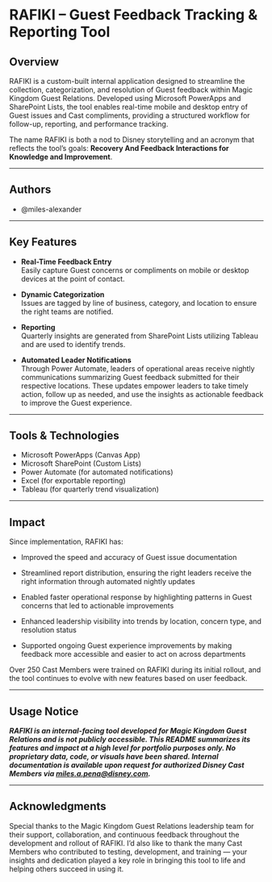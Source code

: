 # RAFIKI – Guest Feedback Tracking & Reporting Tool  

## Overview

RAFIKI is a custom-built internal application designed to streamline the collection, categorization, and resolution of Guest feedback within Magic Kingdom Guest Relations. Developed using Microsoft PowerApps and SharePoint Lists, the tool enables real-time mobile and desktop entry of Guest issues and Cast compliments, providing a structured workflow for follow-up, reporting, and performance tracking.

The name RAFIKI is both a nod to Disney storytelling and an acronym that reflects the tool’s goals: **Recovery And Feedback Interactions for Knowledge and Improvement**.

---

## Authors
* @miles-alexander

---

## Key Features

- **Real-Time Feedback Entry**  
  Easily capture Guest concerns or compliments on mobile or desktop devices at the point of contact.

- **Dynamic Categorization**  
  Issues are tagged by line of business, category, and location to ensure the right teams are notified.

- **Reporting**  
  Quarterly insights are generated from SharePoint Lists utilizing Tableau and are used to identify trends.

- **Automated Leader Notifications**  
  Through Power Automate, leaders of operational areas receive nightly communications summarizing Guest feedback submitted for their respective locations. These updates empower leaders to take timely action, follow up as needed, and use the insights as actionable feedback to improve the Guest experience.

---

## Tools & Technologies

- Microsoft PowerApps (Canvas App)
- Microsoft SharePoint (Custom Lists)
- Power Automate (for automated notifications)
- Excel (for exportable reporting)
- Tableau (for quarterly trend visualization)

---

## Impact

Since implementation, RAFIKI has:
- Improved the speed and accuracy of Guest issue documentation

- Streamlined report distribution, ensuring the right leaders receive the right information through automated nightly updates

- Enabled faster operational response by highlighting patterns in Guest concerns that led to actionable improvements

- Enhanced leadership visibility into trends by location, concern type, and resolution status

- Supported ongoing Guest experience improvements by making feedback more accessible and easier to act on across departments

Over 250 Cast Members were trained on RAFIKI during its initial rollout, and the tool continues to evolve with new features based on user feedback.

---

## Usage Notice

***RAFIKI is an internal-facing tool developed for Magic Kingdom Guest Relations and is not publicly accessible. This README summarizes its features and impact at a high level for portfolio purposes only. No proprietary data, code, or visuals have been shared. Internal documentation is available upon request for authorized Disney Cast Members via miles.a.pena@disney.com.***

---

## Acknowledgments

Special thanks to the Magic Kingdom Guest Relations leadership team for their support, collaboration, and continuous feedback throughout the development and rollout of RAFIKI. I’d also like to thank the many Cast Members who contributed to testing, development, and training — your insights and dedication played a key role in bringing this tool to life and helping others succeed in using it.
